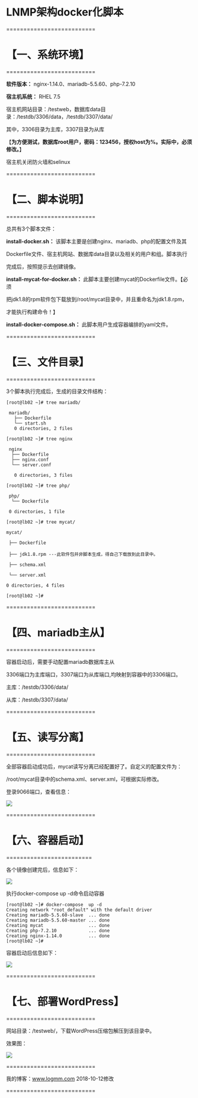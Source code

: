
# LNMP架构docker化脚本

==========================

# 【一、系统环境】 #

==========================

**软件版本：** nginx-1.14.0、mariadb-5.5.60、php-7.2.10

**宿主机系统：**  RHEL 7.5

宿主机网站目录：/testweb，数据库data目录：/testdb/3306/data，/testdb/3307/data/

其中，3306目录为主库，3307目录为从库

【**为方便测试，数据库root用户，密码：123456，授权host为%。实际中，必须修改。**】

宿主机关闭防火墙和selinux

==========================

# 【二、脚本说明】 #

==========================

总共有3个脚本文件：

**install-docker.sh：**  该脚本主要是创建nginx、mariadb、php的配置文件及其

Dockerfile文件、宿主机网站、数据库data目录以及相关的用户和组。脚本执行

完成后，按照提示去创建镜像。

**install-mycat-for-docker.sh：**  此脚本主要创建mycat的Dockerfile文件。【必须

把jdk1.8的rpm软件包下载放到/root/mycat目录中，并且重命名为jdk1.8.rpm，

才能执行构建命令！】

**install-docker-compose.sh：**   此脚本用户生成容器编排的yaml文件。

==========================

# 【三、文件目录】 #

==========================

3个脚本执行完成后，生成的目录文件结构：

    [root@lb02 ~]# tree mariadb/
    
     mariadb/
       ├── Dockerfile
       └── start.sh
       0 directories, 2 files

    [root@lb02 ~]# tree nginx

     nginx
      ├── Dockerfile
      ├── nginx.conf
      └── server.conf

       0 directories, 3 files

    [root@lb02 ~]# tree php/

     php/
      └── Dockerfile

     0 directories, 1 file

    [root@lb02 ~]# tree mycat/

    mycat/

     ├── Dockerfile

     ├── jdk1.8.rpm ---此软件包并非脚本生成，得自己下载放到此目录中。

     ├── schema.xml

     └── server.xml

    0 directories, 4 files

    [root@lb02 ~]# 

==========================

# 【四、mariadb主从】 #

==========================

容器启动后，需要手动配置mariadb数据库主从

3306端口为主库端口，3307端口为从库端口,均映射到容器中的3306端口。

主库：/testdb/3306/data/

从库：/testdb/3307/data/

==========================

# 【五、读写分离】 #

==========================

全部容器启动成功后，mycat读写分离已经配置好了。自定义的配置文件为：

/root/mycat目录中的schema.xml、server.xml，可根据实际修改。

登录9066端口，查看信息：

![](https://i.imgur.com/1U5i2Dz.jpg)

==========================

# 【六、容器启动】 #

=========================

各个镜像创建完后，信息如下：

![](https://i.imgur.com/qAHHcHR.jpg)

执行docker-compose up -d命令启动容器
 
    [root@lb02 ~]# docker-compose  up -d
    Creating network "root_default" with the default driver
    Creating mariadb-5.5.60-slave  ... done
    Creating mariadb-5.5.60-master ... done
    Creating mycat                 ... done
    Creating php-7.2.10            ... done
    Creating nginx-1.14.0          ... done
    [root@lb02 ~]#


容器启动后信息如下：

![](https://i.imgur.com/Ln4rtmD.jpg)

==========================

# 【七、部署WordPress】 #

==========================

网站目录：/testweb/，下载WordPress压缩包解压到该目录中。


效果图：

![](https://i.imgur.com/G2G77Oi.jpg)

==========================

我的博客：www.logmm.com           2018-10-12修改

==========================
